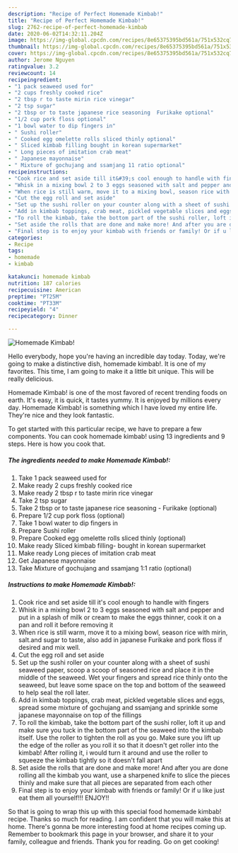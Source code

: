 ```yaml
---
description: "Recipe of Perfect Homemade Kimbab!"
title: "Recipe of Perfect Homemade Kimbab!"
slug: 2762-recipe-of-perfect-homemade-kimbab
date: 2020-06-02T14:32:11.204Z
image: https://img-global.cpcdn.com/recipes/8e65375395bd561a/751x532cq70/homemade-kimbab-recipe-main-photo.jpg
thumbnail: https://img-global.cpcdn.com/recipes/8e65375395bd561a/751x532cq70/homemade-kimbab-recipe-main-photo.jpg
cover: https://img-global.cpcdn.com/recipes/8e65375395bd561a/751x532cq70/homemade-kimbab-recipe-main-photo.jpg
author: Jerome Nguyen
ratingvalue: 3.2
reviewcount: 14
recipeingredient:
- "1 pack seaweed used for"
- "2 cups freshly cooked rice"
- "2 tbsp r to taste mirin rice vinegar"
- "2 tsp sugar"
- "2 tbsp or to taste japanese rice seasoning  Furikake optional"
- "1/2 cup pork floss optional"
- "1 bowl water to dip fingers in"
- " Sushi roller"
- " Cooked egg omelette rolls sliced thinly optional"
- " Sliced kimbab filling bought in korean supermarket"
- " Long pieces of imitation crab meat"
- " Japanese mayonnaise"
- " Mixture of gochujang and ssamjang 11 ratio optional"
recipeinstructions:
- "Cook rice and set aside till it&#39;s cool enough to handle with fingers"
- "Whisk in a mixing bowl 2 to 3 eggs seasoned with salt and pepper and put in a splash of milk or cream to make the eggs thinner, cook it on a pan and roll it before removing it"
- "When rice is still warm, move it to a mixing bowl, season rice with mirin, salt.and sugar to taste, also add in japanese Furikake and pork floss if desired and mix well."
- "Cut the egg roll and set aside"
- "Set up the sushi roller on your counter along with a sheet of sushi seaweed paper, scoop a scoop of seasoned rice and place it in the middle of the seaweed. Wet your fingers and spread rice thinly onto the seaweed, but leave some space on the top and bottom of the seaweed to help seal the roll later."
- "Add in kimbab toppings, crab meat, pickled vegetable slices and eggs, spread some mixture of gochujang and ssamjang and sprinkle some japanese mayonnaise on top of the fillings"
- "To roll the kimbab, take the bottom part of the sushi roller, loft it up and make sure you tuck in the bottom part of the seaweed into the kimbab itself. Use the roller to tighten the roll as you go. Make sure you lift up the edge of the roller as you roll it so that it doesn&#39;t get roller into the kimbab! After rolling it, i would turn it around and use the roller to squeeze the kimbab tightly so it doesn&#39;t fall apart"
- "Set aside the rolls that are done and make more! And after you are done rolling all the kimbab you want, use a sharpened knife to slice the pieces thinly and make sure that all pieces are separated from each other"
- "Final step is to enjoy your kimbab with friends or family! Or if u like just eat them all yourself!!! ENJOY!!"
categories:
- Recipe
tags:
- homemade
- kimbab

katakunci: homemade kimbab 
nutrition: 187 calories
recipecuisine: American
preptime: "PT25M"
cooktime: "PT33M"
recipeyield: "4"
recipecategory: Dinner

---
```



![Homemade Kimbab!](https://img-global.cpcdn.com/recipes/8e65375395bd561a/751x532cq70/homemade-kimbab-recipe-main-photo.jpg)

Hello everybody, hope you're having an incredible day today. Today, we're going to make a distinctive dish, homemade kimbab!. It is one of my favorites. This time, I am going to make it a little bit unique. This will be really delicious.

Homemade Kimbab! is one of the most favored of recent trending foods on earth. It's easy, it is quick, it tastes yummy. It is enjoyed by millions every day. Homemade Kimbab! is something which I have loved my entire life. They're nice and they look fantastic.




To get started with this particular recipe, we have to prepare a few components. You can cook homemade kimbab! using 13 ingredients and 9 steps. Here is how you cook that.

<!--inarticleads1-->

##### The ingredients needed to make Homemade Kimbab!:

1. Take 1 pack seaweed used for
1. Make ready 2 cups freshly cooked rice
1. Make ready 2 tbsp r to taste mirin rice vinegar
1. Take 2 tsp sugar
1. Take 2 tbsp or to taste japanese rice seasoning - Furikake (optional)
1. Prepare 1/2 cup pork floss (optional)
1. Take 1 bowl water to dip fingers in
1. Prepare  Sushi roller
1. Prepare  Cooked egg omelette rolls sliced thinly (optional)
1. Make ready  Sliced kimbab filling- bought in korean supermarket
1. Make ready  Long pieces of imitation crab meat
1. Get  Japanese mayonnaise
1. Take  Mixture of gochujang and ssamjang 1:1 ratio (optional)




<!--inarticleads2-->

##### Instructions to make Homemade Kimbab!:

1. Cook rice and set aside till it&#39;s cool enough to handle with fingers
1. Whisk in a mixing bowl 2 to 3 eggs seasoned with salt and pepper and put in a splash of milk or cream to make the eggs thinner, cook it on a pan and roll it before removing it
1. When rice is still warm, move it to a mixing bowl, season rice with mirin, salt.and sugar to taste, also add in japanese Furikake and pork floss if desired and mix well.
1. Cut the egg roll and set aside
1. Set up the sushi roller on your counter along with a sheet of sushi seaweed paper, scoop a scoop of seasoned rice and place it in the middle of the seaweed. Wet your fingers and spread rice thinly onto the seaweed, but leave some space on the top and bottom of the seaweed to help seal the roll later.
1. Add in kimbab toppings, crab meat, pickled vegetable slices and eggs, spread some mixture of gochujang and ssamjang and sprinkle some japanese mayonnaise on top of the fillings
1. To roll the kimbab, take the bottom part of the sushi roller, loft it up and make sure you tuck in the bottom part of the seaweed into the kimbab itself. Use the roller to tighten the roll as you go. Make sure you lift up the edge of the roller as you roll it so that it doesn&#39;t get roller into the kimbab! After rolling it, i would turn it around and use the roller to squeeze the kimbab tightly so it doesn&#39;t fall apart
1. Set aside the rolls that are done and make more! And after you are done rolling all the kimbab you want, use a sharpened knife to slice the pieces thinly and make sure that all pieces are separated from each other
1. Final step is to enjoy your kimbab with friends or family! Or if u like just eat them all yourself!!! ENJOY!!




So that is going to wrap this up with this special food homemade kimbab! recipe. Thanks so much for reading. I am confident that you will make this at home. There's gonna be more interesting food at home recipes coming up. Remember to bookmark this page in your browser, and share it to your family, colleague and friends. Thank you for reading. Go on get cooking!
